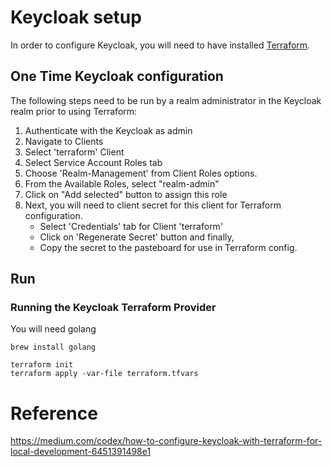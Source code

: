 # Keycloak setup

In order to configure Keycloak, you will need to have installed [Terraform](https://learn.hashicorp.com/tutorials/terraform/install-cli).

## One Time Keycloak configuration

The following steps need to be run by a realm administrator in the Keycloak realm prior to using Terraform:

1. Authenticate with the Keycloak as admin
2. Navigate to Clients
3. Select 'terraform' Client
4. Select Service Account Roles tab
5. Choose 'Realm-Management' from Client Roles options.
6. From the Available Roles, select "realm-admin"
7. Click on  "Add selected" button to assign this role
8. Next, you will need to client secret for this client for Terraform configuration.
    - Select 'Credentials' tab for Client 'terraform'
    - Click on 'Regenerate Secret' button and finally,
    - Copy the secret to the pasteboard for use in Terraform config.

## Run

### Running the Keycloak Terraform Provider

You will need golang

` brew install golang `

```console
terraform init
terraform apply -var-file terraform.tfvars
```

# Reference

https://medium.com/codex/how-to-configure-keycloak-with-terraform-for-local-development-6451391498e1
